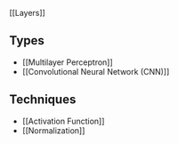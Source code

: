 [[Layers]]
## Types
 - [[Multilayer Perceptron]]
 - [[Convolutional Neural Network (CNN)]]
## Techniques
 - [[Activation Function]]
 - [[Normalization]]